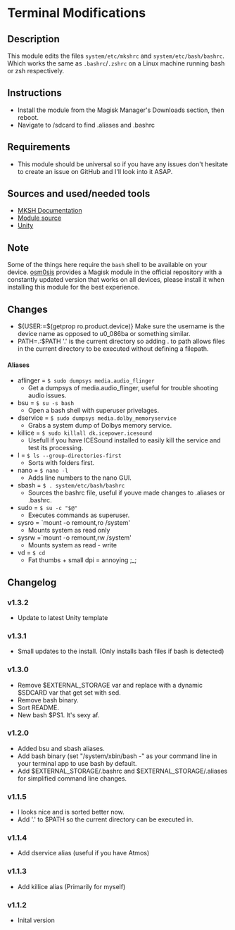 # Terminal Modifications

## Description
This module edits the files `system/etc/mkshrc` and `system/etc/bash/bashrc`.
Which works the same as `.bashrc`/`.zshrc` on a Linux machine running bash or zsh respectively.

## Instructions
- Install the module from the Magisk Manager's Downloads section, then reboot.
- Navigate to /sdcard to find .aliases and .bashrc

## Requirements
- This module should be universal so if you have any issues don't hesitate to create an issue
on GitHub and I'll look into it ASAP.

## Sources and used/needed tools
 - [MKSH Documentation](https://www.mirbsd.org/mksh.htm)
 - [Module source](https://github.com/skittles9823/mkshrc)
 - [Unity](https://github.com/Zackptg5/Unity)

## Note
Some of the things here require the `bash` shell to be available on your device.
[osm0sis](https://github.com/osm0sis) provides a Magisk module in the official
repository with a constantly updated version that works on all devices, please
install it when installing this module for the best experience.

## Changes
 - ${USER:=$(getprop ro.product.device)}
Make sure the username is the device name as opposed to u0_086ba or something similar.
 - PATH=.:$PATH
'.' is the current directory so adding . to path allows files in the current directory 
to be executed without defining a filepath.

#### Aliases
- aflinger = `$ sudo dumpsys media.audio_flinger`
    - Get a dumpsys of media.audio_flinger, useful for trouble shooting audio issues.
- bsu      = `$ su -s bash`
    - Open a bash shell with superuser privelages.
- dservice = `$ sudo dumpsys media.dolby_memoryservice`
    - Grabs a system dump of Dolbys memory service.
- killice  = `$ sudo killall dk.icepower.icesound`
    - Usefull if you have ICESound installed to easily kill the service and test its processing.
- l        = `$ ls --group-directories-first`
    - Sorts with folders first.
- nano     = `$ nano -l`
    - Adds line numbers to the nano GUI.
- sbash    = `$ . system/etc/bash/bashrc`
    - Sources the bashrc file, useful if youve made changes to .aliases or .bashrc.
- sudo     = `$ su -c "$@"`
    - Executes commands as superuser.
- sysro    = `mount -o remount,ro /system'
    - Mounts system as read only
- sysrw    =`mount -o remount,rw /system'
    - Mounts system as read - write
- vd       = `$ cd`
    - Fat thumbs + small dpi = annoying ;_;

## Changelog

### v1.3.2
 - Update to latest Unity template

### v1.3.1
 - Small updates to the install. (Only installs bash files if bash is detected)

### v1.3.0
 - Remove $EXTERNAL_STORAGE var and replace with a dynamic $SDCARD var that get set with sed.
 - Remove bash binary.
 - Sort README.
 - New bash $PS1. It's sexy af.

### v1.2.0
 - Added bsu and sbash aliases.
 - Add bash binary (set "/system/xbin/bash -" as your command line in your terminal app to use bash by default.
 - Add $EXTERNAL_STORAGE/.bashrc and $EXTERNAL_STORAGE/.aliases for simplified command line changes.

### v1.1.5
 - l looks nice and is sorted better now.
 - Add '.' to $PATH so the current directory can be executed in.

### v1.1.4
 - Add dservice alias (useful if you have Atmos)

### v1.1.3
 - Add killice alias (Primarily for myself)

### v1.1.2
 - Inital version
